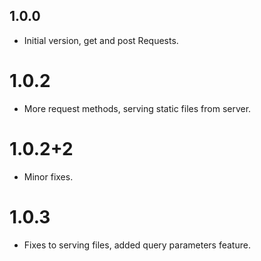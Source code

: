 ## 1.0.0

- Initial version, get and post Requests.

# 1.0.2

- More request methods, serving static files from server.

# 1.0.2+2

- Minor fixes.

# 1.0.3

- Fixes to serving files, added query parameters feature.